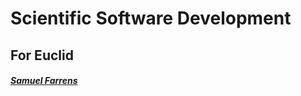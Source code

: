 # Scientific Software Development
## For Euclid

##### [Samuel Farrens](https://sfarrens.github.io/)
